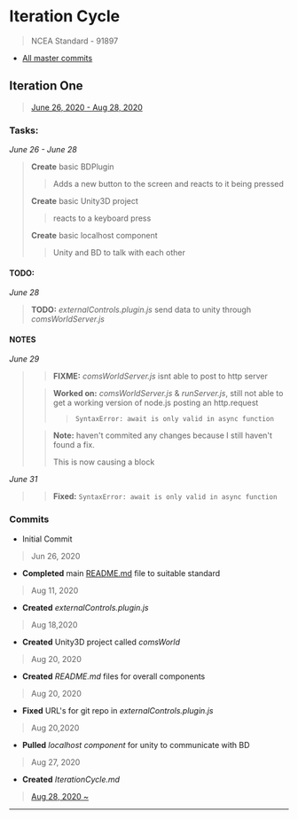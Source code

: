 # Iteration Cycle
>NCEA Standard - 91897

- [All master commits](https://github.com/ThierryGibbons/91896/commits/master)

## Iteration One
>[June 26, 2020 - Aug 28, 2020](https://github.com/ThierryGibbons/91896/commits?author=ThierryGibbons&since=2020-06-26&until=2020-08-28)

### Tasks:
*June 26 - June 28*
>**Create** basic BDPlugin
>>Adds a new button to the screen and reacts to it being pressed
>
>**Create** basic Unity3D project
>>reacts to a keyboard press
>
>**Create** basic localhost component
>>Unity and BD to talk with each other

#### TODO:
*June 28*
>__TODO:__ *externalControls.plugin.js* send data to unity through *comsWorldServer.js*

#### NOTES
*June 29*
>>__FIXME:__  *comsWorldServer.js* isnt able to post to http server
>
>>__Worked on:__ *comsWorldServer.js* & *runServer.js*, still not able to get a working version of node.js posting an http.request
>>>`SyntaxError: await is only valid in async function`
>
>>__Note:__ haven't commited any changes because I still haven't found a fix.
>>
>>This is now causing a block

*June 31*
>>**Fixed:** `SyntaxError: await is only valid in async function`

### Commits

- Initial Commit
>Jun 26, 2020

- **Completed** main [README.md](github.com/ThierryGibbons/91896/blob/master/README.md) file to suitable standard
>Aug 11, 2020

- **Created** *externalControls.plugin.js*
>Aug 18,2020

- **Created** Unity3D project called *comsWorld*
>Aug 20, 2020

- **Created** *README.md* files for overall components
>Aug 20, 2020

- **Fixed** URL's for git repo in *externalControls.plugin.js*
>Aug 20,2020

- **Pulled** *localhost component* for unity to communicate with BD
>Aug 27, 2020

- **Created** *IterationCycle.md*
>[Aug 28, 2020 ~](https://github.com/ThierryGibbons/91896/commits?author=ThierryGibbons&since=2020-08-28)

___
